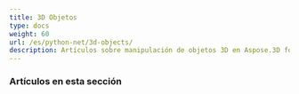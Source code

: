 ```yaml
---
title: 3D Objetos
type: docs
weight: 60
url: /es/python-net/3d-objects/
description: Artículos sobre manipulación de objetos 3D en Aspose.3D for Python via .NET.
---
```

###  **Artículos en esta sección**

